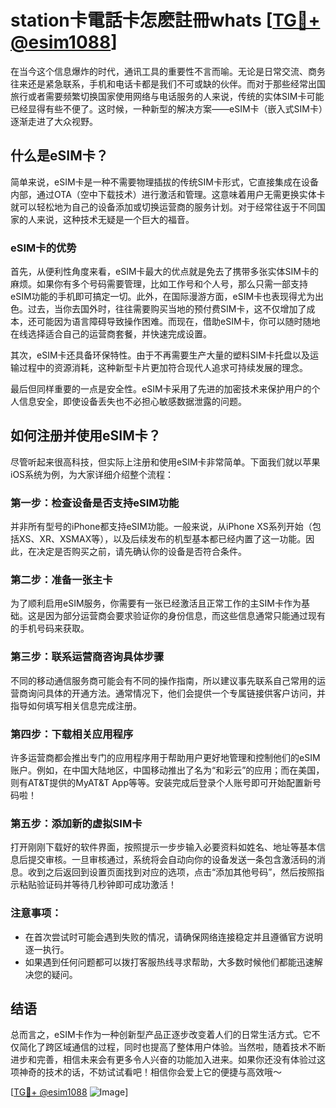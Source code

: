 # station卡電話卡怎麽註冊whats [[TG💪+ @esim1088](https://t.me/s/esim1088)]

在当今这个信息爆炸的时代，通讯工具的重要性不言而喻。无论是日常交流、商务往来还是紧急联系，手机和电话卡都是我们不可或缺的伙伴。而对于那些经常出国旅行或者需要频繁切换国家使用网络与电话服务的人来说，传统的实体SIM卡可能已经显得有些不便了。这时候，一种新型的解决方案——eSIM卡（嵌入式SIM卡）逐渐走进了大众视野。

## 什么是eSIM卡？

简单来说，eSIM卡是一种不需要物理插拔的传统SIM卡形式，它直接集成在设备内部，通过OTA（空中下载技术）进行激活和管理。这意味着用户无需更换实体卡就可以轻松地为自己的设备添加或切换运营商的服务计划。对于经常往返于不同国家的人来说，这种技术无疑是一个巨大的福音。

### eSIM卡的优势

首先，从便利性角度来看，eSIM卡最大的优点就是免去了携带多张实体SIM卡的麻烦。如果你有多个号码需要管理，比如工作号和个人号，那么只需一部支持eSIM功能的手机即可搞定一切。此外，在国际漫游方面，eSIM卡也表现得尤为出色。过去，当你去国外时，往往需要购买当地的预付费SIM卡，这不仅增加了成本，还可能因为语言障碍导致操作困难。而现在，借助eSIM卡，你可以随时随地在线选择适合自己的运营商套餐，并快速完成设置。

其次，eSIM卡还具备环保特性。由于不再需要生产大量的塑料SIM卡托盘以及运输过程中的资源消耗，这种新型卡片更加符合现代人追求可持续发展的理念。

最后但同样重要的一点是安全性。eSIM卡采用了先进的加密技术来保护用户的个人信息安全，即使设备丢失也不必担心敏感数据泄露的问题。

## 如何注册并使用eSIM卡？

尽管听起来很高科技，但实际上注册和使用eSIM卡非常简单。下面我们就以苹果iOS系统为例，为大家详细介绍整个流程：

### 第一步：检查设备是否支持eSIM功能
并非所有型号的iPhone都支持eSIM功能。一般来说，从iPhone XS系列开始（包括XS、XR、XSMAX等），以及后续发布的机型基本都已经内置了这一功能。因此，在决定是否购买之前，请先确认你的设备是否符合条件。

### 第二步：准备一张主卡
为了顺利启用eSIM服务，你需要有一张已经激活且正常工作的主SIM卡作为基础。这是因为部分运营商会要求验证你的身份信息，而这些信息通常只能通过现有的手机号码来获取。

### 第三步：联系运营商咨询具体步骤
不同的移动通信服务商可能会有不同的操作指南，所以建议事先联系自己常用的运营商询问具体的开通方法。通常情况下，他们会提供一个专属链接供客户访问，并指导如何填写相关信息完成注册。

### 第四步：下载相关应用程序
许多运营商都会推出专门的应用程序用于帮助用户更好地管理和控制他们的eSIM账户。例如，在中国大陆地区，中国移动推出了名为“和彩云”的应用；而在美国，则有AT&T提供的MyAT&T App等等。安装完成后登录个人账号即可开始配置新号码啦！

### 第五步：添加新的虚拟SIM卡
打开刚刚下载好的软件界面，按照提示一步步输入必要资料如姓名、地址等基本信息后提交审核。一旦审核通过，系统将会自动向你的设备发送一条包含激活码的消息。收到之后返回到设置页面找到对应的选项，点击“添加其他号码”，然后按照指示粘贴验证码并等待几秒钟即可成功激活！

### 注意事项：
- 在首次尝试时可能会遇到失败的情况，请确保网络连接稳定并且遵循官方说明逐一执行。
- 如果遇到任何问题都可以拨打客服热线寻求帮助，大多数时候他们都能迅速解决您的疑问。

## 结语

总而言之，eSIM卡作为一种创新型产品正逐步改变着人们的日常生活方式。它不仅简化了跨区域通信的过程，同时也提高了整体用户体验。当然啦，随着技术不断进步和完善，相信未来会有更多令人兴奋的功能加入进来。如果你还没有体验过这项神奇的技术的话，不妨试试看吧！相信你会爱上它的便捷与高效哦～

[[TG💪+ @esim1088](https://t.me/s/esim1088) ![Image](https://i.postimg.cc/4NQfJmqS/Snipaste-2025-05-13-00-14-12.png)]